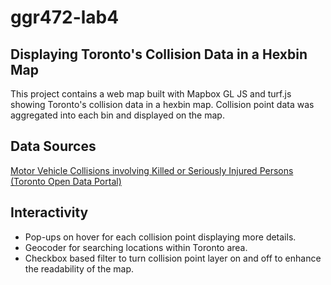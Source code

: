 # ggr472-lab4
 
## Displaying Toronto's Collision Data in a Hexbin Map

This project contains a web map built with Mapbox GL JS and turf.js showing Toronto's collision data in a hexbin map. Collision point data was aggregated into each bin and displayed on the map.

## Data Sources

[Motor Vehicle Collisions involving Killed or Seriously Injured Persons (Toronto Open Data Portal)](https://open.toronto.ca/dataset/motor-vehicle-collisions-involving-killed-or-seriously-injured-persons/)

## Interactivity

- Pop-ups on hover for each collision point displaying more details.  
- Geocoder for searching locations within Toronto area.
- Checkbox based filter to turn collision point layer on and off to enhance the readability of the map.
